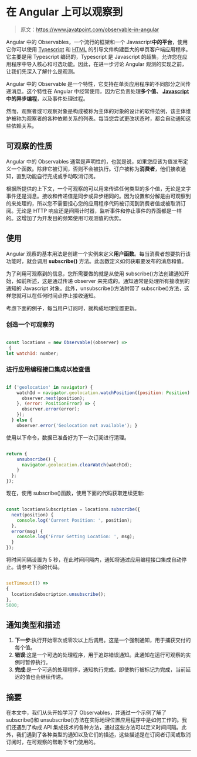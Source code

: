 # 在 Angular 上可以观察到

> 原文：<https://www.javatpoint.com/observable-in-angular>

Angular 中的 Observables，一个流行的框架和一个 Javascript**中的平台**，使用它你可以使用 [Typescript](https://www.javatpoint.com/typescript-tutorial) 和 [HTML](https://www.javatpoint.com/html-tutorial) 的引导文件构建巨大的单页客户端应用程序。它主要是用 Typescript 编码的，Typescript 是 Javascript 的超集，允许您在应用程序中导入核心和可选功能。因此，在进一步讨论 Angular 观测的实现之前，让我们先深入了解什么是观测。

Angular 中的 Observable 是一个特性，它支持在单页应用程序的不同部分之间传递消息。这个特性在 Angular 中经常使用，因为它负责处理**多个值、 [Javascript](https://www.javatpoint.com/javascript-tutorial) 中的异步编程**，以及事件处理过程。

然而，观察者或可观察对象是构成被称为主体的对象的设计的软件范例，该主体维护被称为观察者的各种依赖关系的列表。每当您尝试更改状态时，都会自动通知这些依赖关系。

## 可观察的性质

Angular 中的 Observables 通常是声明性的，也就是说，如果您应该为值发布定义一个函数。除非它被订阅，否则不会被执行。订户被称为**消费者**，他们接收通知，直到功能自行完成或手动取消订阅。

根据所提供的上下文，一个可观察的可以用来传递任何类型的多个值，无论是文字事件还是消息。接收和传递值是同步或异步相同的。因为设置和分解是由可观察到的来处理的，所以您不需要担心您的应用程序代码被订阅到消费者值或被取消订阅。无论是 HTTP 响应还是间隔计时器，监听事件和停止事件的界面都是一样的。这增加了为开发目的频繁使用可观测值的优势。

## 使用

Angular 观察的基本用法是创建一个实例来定义**用户函数**。每当消费者想要执行该功能时，就会调用 **subscribe()** 方法。此函数定义如何获取要发布的消息和值。

为了利用可观察到的信息，您所需要做的就是从使用 subscribe()方法创建通知开始，如前所述，这是通过传递 observer 来完成的。通知通常是处理所有接收到的通知的 Javascript 对象。此外，unsubscribe()方法附带了 subscribe()方法，这样您就可以在任何时间点停止接收通知。

考虑下面的例子，每当用户订阅时，就构成地理位置更新。

### 创造一个可观察的

```js

const locations = new Observable((observer) =>
 {
let watchId: number;

```

### 进行应用编程接口集成以检查值

```js

if ('geolocation' in navigator) {
    watchId = navigator.geolocation.watchPosition((position: Position) => {
      observer.next(position);
    }, (error: PositionError) => {
      observer.error(error);
    });
  } else {
    observer.error('Geolocation not available'); }

```

使用以下命令，数据已准备好为下一次订阅进行清理。

```js

return {
    unsubscribe() {
      navigator.geolocation.clearWatch(watchId);
    }
  };
});

```

现在，使用 subscribe()函数，使用下面的代码获取连续更新:

```js

const locationsSubscription = locations.subscribe({
  next(position) {
    console.log('Current Position: ', position);
  },
  error(msg) {
    console.log('Error Getting Location: ', msg);
  }
});

```

将时间间隔设置为 5 秒，在此时间间隔内，通知将通过应用编程接口集成自动停止。请参考下面的代码。

```js

setTimeout(() => 
{
  locationsSubscription.unsubscribe();
}, 
5000;

```

## 通知类型和描述

1.  **下一步**:执行开始零次或零次以上后调用。这是一个强制通知，用于捕获交付的每个值。
2.  **错误**:这是一个可选的处理程序，用于追踪错误通知。此通知在运行可观察的实例时暂停执行。
3.  **完成**:是一个可选的处理程序，通知执行完成。即使执行被标记为完成，当前延迟的值也会继续传递。

## 摘要

在本文中，我们从头开始学习了 Observables，并通过一个示例了解了 subscribe()和 unsubscribe()方法在实际地理位置应用程序中是如何工作的。我们还遇到了构成 API 集成技术的各种方法，通过这些方法可以定义时间间隔。此外，我们遇到了各种类型的通知以及它们的描述，这些描述是在订阅者订阅或取消订阅时，在可观察的帮助下专门使用的。

* * *